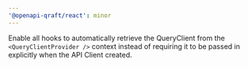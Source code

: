 ```yaml
---
'@openapi-qraft/react': minor
---
```


Enable all hooks to automatically retrieve the QueryClient from the `<QueryClientProvider />` context instead of requiring it to be passed in explicitly when the API Client created.
